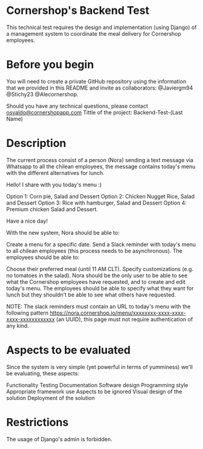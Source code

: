 # Cornershop's Backend Test
This technical test requires the design and implementation (using Django) of a management system to coordinate the meal delivery for Cornershop employees.

# Before you begin
You will need to create a private GitHub repository using the information that we provided in this README and invite as collaborators: @Javiergm94 @Stichy23 @Alecornershop.

Should you have any technical questions, please contact osvaldo@cornershopapp.com Tittle of the project: Backend-Test-(Last Name)

# Description
The current process consist of a person (Nora) sending a text message via Whatsapp to all the chilean employees, the message contains today's menu with the different alternatives for lunch.

Hello!
I share with you today's menu :)

Option 1: Corn pie, Salad and Dessert
Option 2: Chicken Nugget Rice, Salad and Dessert
Option 3: Rice with hamburger, Salad and Dessert
Option 4: Premium chicken Salad and Dessert.

Have a nice day!

With the new system, Nora should be able to:

Create a menu for a specific date.
Send a Slack reminder with today's menu to all chilean employees (this process needs to be asynchronous).
The employees should be able to:

Choose their preferred meal (until 11 AM CLT).
Specify customizations (e.g. no tomatoes in the salad).
Nora should be the only user to be able to see what the Cornershop employees have requested, and to create and edit today's menu. The employees should be able to specify what they want for lunch but they shouldn't be able to see what others have requested.

NOTE: The slack reminders must contain an URL to today's menu with the following pattern https://nora.cornershop.io/menu/xxxxxxxx-xxxx-xxxx-xxxx-xxxxxxxxxxxx (an UUID), this page must not require authentication of any kind.

# Aspects to be evaluated
Since the system is very simple (yet powerful in terms of yumminess) we'll be evaluating, these aspects:

Functionality
Testing
Documentation
Software design
Programming style
Appropriate framework use
Aspects to be ignored
Visual design of the solution
Deployment of the solution

# Restrictions
The usage of Django's admin is forbidden.
